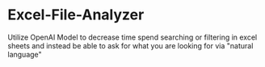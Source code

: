 # Excel-File-Analyzer
Utilize OpenAI Model to decrease time spend searching or filtering in excel sheets and instead be able to ask for what you are looking for via "natural language"
